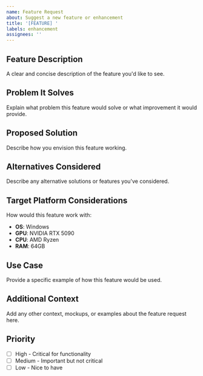 ```yaml
---
name: Feature Request
about: Suggest a new feature or enhancement
title: '[FEATURE] '
labels: enhancement
assignees: ''
---
```


## Feature Description
A clear and concise description of the feature you'd like to see.

## Problem It Solves
Explain what problem this feature would solve or what improvement it would provide.

## Proposed Solution
Describe how you envision this feature working.

## Alternatives Considered
Describe any alternative solutions or features you've considered.

## Target Platform Considerations
How would this feature work with:
- **OS**: Windows
- **GPU**: NVIDIA RTX 5090
- **CPU**: AMD Ryzen
- **RAM**: 64GB

## Use Case
Provide a specific example of how this feature would be used.

## Additional Context
Add any other context, mockups, or examples about the feature request here.

## Priority
- [ ] High - Critical for functionality
- [ ] Medium - Important but not critical
- [ ] Low - Nice to have
